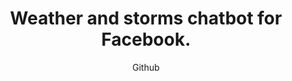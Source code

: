 ---
emoji: "⛈️"
thumbnail: "weather bot.png"
title: "Weather and storms chatbot for Facebook."
summary: "A hobby open-source project with its code available on my Github. Feel free to use or modify it!"
subtitle: "Github"
github: "https://github.com/asdfMaciej/fb-message-bot"
url: "/en/projects/facebook-weather-bot"
weight: 11
---
